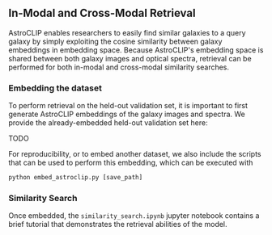 ## In-Modal and Cross-Modal Retrieval
AstroCLIP enables researchers to easily find similar galaxies to a query galaxy by simply exploiting the cosine similarity between galaxy embeddings in embedding space. Because AstroCLIP's embedding space is shared between both galaxy images and optical spectra, retrieval can be performed for both in-modal and cross-modal similarity searches.

### Embedding the dataset
To perform retrieval on the held-out validation set, it is important to first generate AstroCLIP embeddings of the galaxy images and spectra. We provide the already-embedded held-out validation set here:

TODO

For reproducibility, or to embed another dataset, we also include the scripts that can be used to perform this embedding, which can be executed with
```python
python embed_astroclip.py [save_path]
```

### Similarity Search
Once embedded, the ```similarity_search.ipynb``` jupyter notebook contains a brief tutorial that demonstrates the retrieval abilities of the model.
